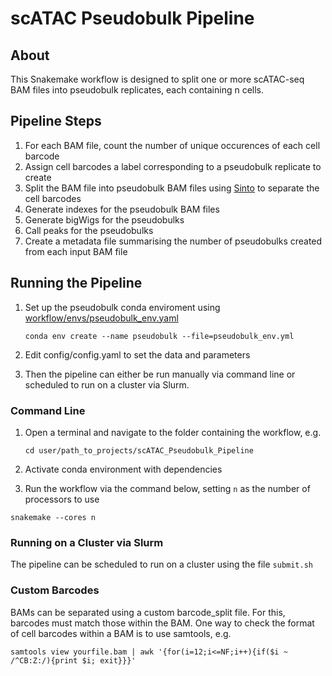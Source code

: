 # scATAC Pseudobulk Pipeline
## About
This Snakemake workflow is designed to split one or more scATAC-seq BAM files into pseudobulk replicates, each containing n cells.

## Pipeline Steps
1. For each BAM file, count the number of unique occurences of each cell barcode
2. Assign cell barcodes a label corresponding to a pseudobulk replicate to create
3. Split the BAM file into pseudobulk BAM files using [Sinto](https://timoast.github.io/sinto/) to separate the cell barcodes
4. Generate indexes for the pseudobulk BAM files
5. Generate bigWigs for the pseudobulks
6. Call peaks for the pseudobulks
7. Create a metadata file summarising the number of pseudobulks created from each input BAM file

## Running the Pipeline
1. Set up the pseudobulk conda enviroment using [workflow/envs/pseudobulk_env.yaml](https://github.com/Genome-Function-Initiative-Oxford/scATAC_Pseudobulk_Pipeline/blob/main/workflow/envs/pseudobulk_env.yaml)

   `conda env create --name pseudobulk --file=pseudobulk_env.yml`
   
3. Edit config/config.yaml to set the data and parameters
4. Then the pipeline can either be run manually via command line or scheduled to run on a cluster via Slurm.

### Command Line
1. Open a terminal and navigate to the folder containing the workflow, e.g.
   
   `cd user/path_to_projects/scATAC_Pseudobulk_Pipeline`

2. Activate conda environment with dependencies
3. Run the workflow via the command below, setting `n` as the number of processors to use

`snakemake --cores n`

### Running on a Cluster via Slurm
The pipeline can be scheduled to run on a cluster using the file `submit.sh`

### Custom Barcodes
BAMs can be separated using a custom barcode_split file. For this, barcodes must match those within the BAM. One way to check the format of cell barcodes within a BAM is to use samtools, e.g.
```
samtools view yourfile.bam | awk '{for(i=12;i<=NF;i++){if($i ~ /^CB:Z:/){print $i; exit}}}'
```
